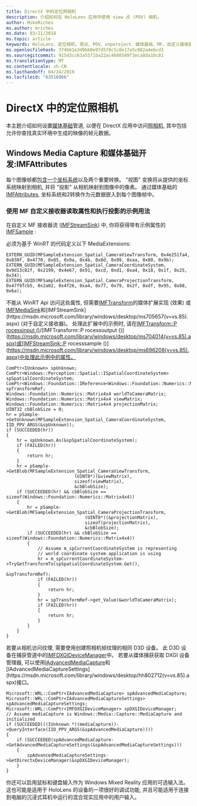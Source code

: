 ```yaml
---
title: DirectX 中的定位照相机
description: 介绍如何在 HoloLens 应用中使用 view 点 (POV) 相机。
author: MikeRiches
ms.author: mriches
ms.date: 03/21/2018
ms.topic: article
keywords: HoloLens、定位相机、观点、POV、unporoject、媒体基础、MF、自定义接收器、演练、示例代码
ms.openlocfilehash: 374b61e3d9bb0e97d5f0c5c8e17a5c882a4ebcd3
ms.sourcegitcommit: 915d3cc63a5571ba22ac4608589f3eca8da1bc81
ms.translationtype: MT
ms.contentlocale: zh-CN
ms.lasthandoff: 04/24/2019
ms.locfileid: "63516866"
---
```

# <a name="locatable-camera-in-directx"></a>DirectX 中的定位照相机

本主题介绍如何设置[媒体基础](https://msdn.microsoft.com/library/windows/desktop/ms694197(v=vs.85).aspx)管道, 以便在 DirectX 应用中访问[照相机](locatable-camera.md), 其中包括允许你查找真实环境中生成的映像的帧元数据。

## <a name="windows-media-capture-and-media-foundation-development-imfattributes"></a>Windows Media Capture 和媒体基础开发:IMFAttributes

每个图像帧都[包含一个坐标系统](locatable-camera.md#images-with-coordinate-systems)以及两个重要转换。 "视图" 变换将从提供的坐标系统映射到相机, 并将 "投影" 从相机映射到图像中的像素。 通过媒体基础的[IMFAttributes](https://msdn.microsoft.com/library/windows/desktop/ms704598(v=vs.85).aspx), 坐标系统和2转换作为元数据嵌入到每个图像帧中。

### <a name="sample-usage-of-reading-attributes-with-mf-custom-sink-and-doing-projection"></a>使用 MF 自定义接收器读取属性和执行投影的示例用法

在自定义 MF 接收器流 ([IMFStreamSink](https://msdn.microsoft.com/library/windows/desktop/ms705657(v=vs.85).aspx)) 中, 你将获得带有示例属性的[IMFSample](https://msdn.microsoft.com/library/windows/desktop/ms702192(v=vs.85).aspx) :

必须为基于 WinRT 的代码定义以下 MediaExtensions:

```
EXTERN_GUID(MFSampleExtension_Spatial_CameraViewTransform, 0x4e251fa4, 0x830f, 0x4770, 0x85, 0x9a, 0x4b, 0x8d, 0x99, 0xaa, 0x80, 0x9b);
EXTERN_GUID(MFSampleExtension_Spatial_CameraCoordinateSystem, 0x9d13c82f, 0x2199, 0x4e67, 0x91, 0xcd, 0xd1, 0xa4, 0x18, 0x1f, 0x25, 0x34);
EXTERN_GUID(MFSampleExtension_Spatial_CameraProjectionTransform, 0x47f9fcb5, 0x2a02, 0x4f26, 0xa4, 0x77, 0x79, 0x2f, 0xdf, 0x95, 0x88, 0x6a);
```

不能从 WinRT Api 访问这些属性, 但需要[IMFTransform](https://msdn.microsoft.com/library/windows/desktop/ms696260(v=vs.85).aspx)的媒体扩展实现 (效果) 或[IMFMediaSink](https://msdn.microsoft.com/library/windows/desktop/ms694262(v=vs.85).aspx)和[IMFStreamSink](https://msdn.microsoft.com/library/windows/desktop/ms705657(v=vs.85).aspx) (对于自定义接收器)。 处理此扩展中的示例时, 请在[IMFTransform::P rocessinput ()](https://msdn.microsoft.com/library/windows/desktop/ms703131(v=vs.85).aspx)/[IMFTransform::P rocessoutput ()](https://msdn.microsoft.com/library/windows/desktop/ms704014(v=vs.85).aspx)或[IMFStreamSink::P rocesssample ()](https://msdn.microsoft.com/library/windows/desktop/ms696208(v=vs.85).aspx)中处理此示例中的属性。

```
ComPtr<IUnknown> spUnknown;
ComPtr<Windows::Perception::Spatial::ISpatialCoordinateSystem> spSpatialCoordinateSystem;
ComPtr<Windows::Foundation::IReference<Windows::Foundation::Numerics::Matrix4x4>> spTransformRef;
Windows::Foundation::Numerics::Matrix4x4 worldToCameraMatrix;
Windows::Foundation::Numerics::Matrix4x4 viewMatrix;
Windows::Foundation::Numerics::Matrix4x4 projectionMatrix;
UINT32 cbBlobSize = 0;
hr = pSample->GetUnknown(MFSampleExtension_Spatial_CameraCoordinateSystem, IID_PPV_ARGS(&spUnknown));
if (SUCCEEDED(hr))
{
    hr = spUnknown.As(&spSpatialCoordinateSystem);
    if (FAILED(hr))
    {
        return hr;
    }
    hr = pSample->GetBlob(MFSampleExtension_Spatial_CameraViewTransform,
                          (UINT8*)(&viewMatrix),
                          sizeof(viewMatrix),
                          &cbBlobSize);
    if (SUCCEEDED(hr) && cbBlobSize == sizeof(Windows::Foundation::Numerics::Matrix4x4))
    {
        hr = pSample->GetBlob(MFSampleExtension_Spatial_CameraProjectionTransform,
                              (UINT8*)(&projectionMatrix),
                              sizeof(projectionMatrix),
                              &cbBlobSize);
        if (SUCCEEDED(hr) && cbBlobSize == sizeof(Windows::Foundation::Numerics::Matrix4x4))
        {
            // Assume m_spCurrentCoordinateSystem is representing
            // world coordinate system application is using
            hr = m_spCurrentCoordinateSystem->TryGetTransformTo(spSpatialCoordinateSystem.Get(),
                                                                &spTransformRef);
            if (FAILED(hr))
            {
                return hr;
            }
            hr = spTransformRef->get_Value(&worldToCameraMatrix);
            if (FAILED(hr))
            {
                return hr;
            }
        }
    }
}
```

若要从相机访问纹理, 需要使用创建照相机帧纹理的相同 D3D 设备。 此 D3D 设备在捕获管道中的[IMFDXGIDeviceManager](https://msdn.microsoft.com/library/windows/desktop/hh447906(v=vs.85).aspx)中。 若要从媒体捕获获取 DXGI 设备管理器, 可以使用[IAdvancedMediaCapture](https://msdn.microsoft.com/library/windows/desktop/hh802709(v=vs.85).aspx)和[IAdvancedMediaCaptureSettings](https://msdn.microsoft.com/library/windows/desktop/hh802712(v=vs.85).aspx)接口。

```
Microsoft::WRL::ComPtr<IAdvancedMediaCapture> spAdvancedMediaCapture;
Microsoft::WRL::ComPtr<IAdvancedMediaCaptureSettings> spAdvancedMediaCaptureSettings;
Microsoft::WRL::ComPtr<IMFDXGIDeviceManager> spDXGIDeviceManager;
// Assume mediaCapture is Windows::Media::Capture::MediaCapture and initialized
if (SUCCEEDED(((IUnknown *)(mediaCapture))->QueryInterface(IID_PPV_ARGS(&spAdvancedMediaCapture))))
{
    if (SUCCEEDED(spAdvancedMediaCapture->GetAdvancedMediaCaptureSettings(&spAdvancedMediaCaptureSettings)))
    {
        spAdvancedMediaCaptureSettings->GetDirectxDeviceManager(&spDXGIDeviceManager);
    }
}
```

你还可以启用鼠标和键盘输入作为 Windows Mixed Reality 应用的可选输入法。 这也可能是适用于 HoloLens 的设备的一项很好的调试功能, 并且可能适用于连接到电脑的沉浸式耳机中运行的混合现实应用中的用户输入。
